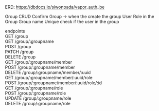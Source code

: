 ERD: https://dbdocs.io/siwonpada/vapor_auth_be

Group CRUD
Confirm Group -> when the create the group
User Role in the Group
Group name Unique
check if the user in the group

endpoints  
GET /group  
GET /group/:groupname  
POST /group  
PATCH /group  
DELETE /group  
GET /group/:groupname/member  
POST /group/:groupname/member  
DELETE /group/:groupname/member/:uuid  
GET /group/:groupname/member/:uuid/role  
POST /group/:groupname/member/:uuid/role/:id  
GET /group/:groupname/role  
POST /group/:groupname/role  
UPDATE /group/:groupname/role  
DELETE /group/:groupname/role  
